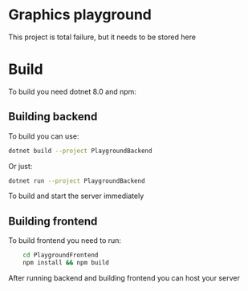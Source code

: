 # Graphics playground
This project is total failure, but it needs to be stored here

# Build
To build you need dotnet 8.0 and npm:
## Building backend
To build you can use:
```bash
dotnet build --project PlaygroundBackend
```

Or just:
```bash
dotnet run --project PlaygroundBackend
```

To build and start the server immediately  

## Building frontend
To build frontend you need to run:
```bash
    cd PlaygroundFrontend
    npm install && npm build
```

After running backend and building frontend you can host your server
